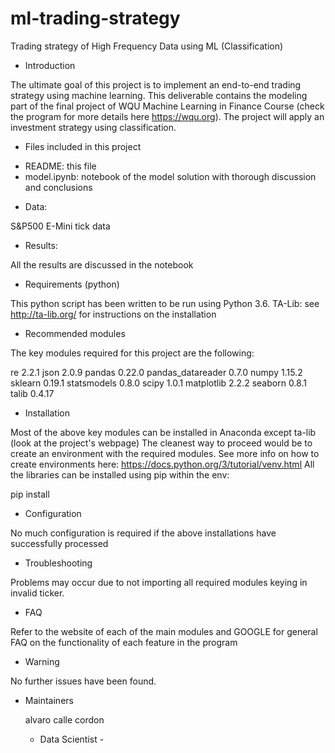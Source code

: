# ml-trading-strategy
Trading strategy of High Frequency Data using ML (Classification)

* Introduction

The ultimate goal of this project is to implement an end-to-end trading strategy using machine learning.
This deliverable contains the modeling part of the final project of WQU Machine Learning in Finance Course (check the program for more details here https://wqu.org). The project will apply an investment strategy using classification.

* Files included in this project

 - README: this file
 - model.ipynb: notebook of the model solution with thorough discussion and conclusions

* Data:

S&P500 E-Mini tick data

* Results:

All the results are discussed in the notebook
 
* Requirements (python)

This python script has been written to be run using Python 3.6. 
TA-Lib: see http://ta-lib.org/ for instructions on the installation

* Recommended modules

The key modules required for this project are the following:

re 2.2.1
json 2.0.9
pandas 0.22.0
pandas_datareader 0.7.0
numpy 1.15.2
sklearn 0.19.1
statsmodels 0.8.0
scipy 1.0.1
matplotlib 2.2.2
seaborn 0.8.1
talib 0.4.17

* Installation

Most of the above key modules can be installed in Anaconda except ta-lib (look at the project's webpage)
The cleanest way to proceed would be to create an environment with the required modules.
See more info on how to create environments here: https://docs.python.org/3/tutorial/venv.html
All the libraries can be installed using pip within the env:

pip install <name of module>

* Configuration

No much configuration is required if the above installations have successfully processed

* Troubleshooting

Problems may occur due to not importing all required modules keying in invalid ticker.

* FAQ

Refer to the website of each of the main modules and GOOGLE for general FAQ on the functionality of each feature in the program

* Warning

No further issues have been found.

* Maintainers

  alvaro calle cordon 
	- Data Scientist -
